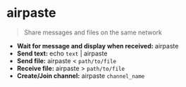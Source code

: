 # airpaste
> Share messages and files on the same network
- **Wait for message and display when received:**
airpaste
- **Send text:**
echo `text` | airpaste
- **Send file:**
airpaste < `path/to/file`
- **Receive file:**
airpaste > `path/to/file`
- **Create/Join channel:**
airpaste `channel_name`
